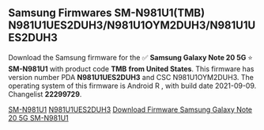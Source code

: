 <h2>Samsung Firmwares SM-N981U1(TMB) N981U1UES2DUH3/N981U1OYM2DUH3/N981U1UES2DUH3</h2>
Download the Samsung firmware for the ✅ <strong>Samsung Galaxy Note 20 5G </strong> ⭐ <strong>SM-N981U1</strong> with product code <strong>TMB</strong> <strong> from United States</strong>. This firmware has version number PDA <strong>N981U1UES2DUH3</strong> and CSC N981U1OYM2DUH3. The operating system of this firmware is Android R , with build date 2021-09-09. Changelist <strong>22299729</strong>.


[SM-N981U1](https://samfirm.shop/samsung/model/SM-N981U1)
[N981U1UES2DUH3](https://samfirm.shop/samsung/pda/N981U1UES2DUH3)
[Download Firmware Samsung Galaxy Note 20 5G SM-N981U1](https://samfirm.shop/samsung/firmware/454513)
